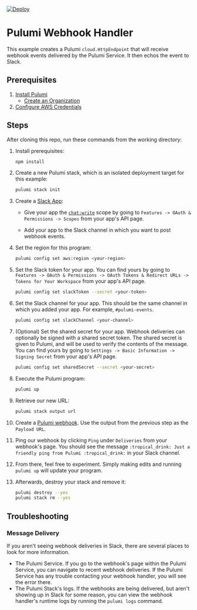 [![Deploy](https://get.pulumi.com/new/button.svg)](https://app.pulumi.com/new)

# Pulumi Webhook Handler

This example creates a Pulumi `cloud.HttpEndpoint` that will receive webhook events delivered
by the Pulumi Service. It then echos the event to Slack.

## Prerequisites
1. [Install Pulumi](https://www.pulumi.com/docs/get-started/install/)
    - [Create an Organization](https://www.pulumi.com/docs/intro/console/accounts-and-organizations/organizations/)
2. [Configure AWS Credentials](https://www.pulumi.com/docs/intro/cloud-providers/aws/setup/)

## Steps

After cloning this repo, run these commands from the working directory:

1. Install prerequisites:

    ```bash
    npm install
    ```

1. Create a new Pulumi stack, which is an isolated deployment target for this example:

    ```bash
    pulumi stack init
    ```

1. Create a [Slack App](https://api.slack.com/apps):

    - Give your app the [`chat:write`](https://api.slack.com/scopes/chat:write) scope by going to `Features -> OAuth & Permissions -> Scopes` from your app's API page.

    - Add your app to the Slack channel in which you want to post webhook events.

1. Set the region for this program:

    ```bash
    pulumi config set aws:region <your-region>
    ```

1. Set the Slack token for your app. You can find yours by going to `Features -> OAuth & Permissions -> OAuth Tokens & Redirect URLs -> Tokens for Your Workspace` from your app's API page.

    ```bash
    pulumi config set slackToken --secret <your-token>
    ```

1. Set the Slack channel for your app. This should be the same channel in which you added your app. For example, `#pulumi-events`.

    ```bash
    pulumi config set slackChannel <your-channel>
    ```

1. (Optional) Set the shared secret for your app. Webhook deliveries can optionally be signed with a shared secret token. The shared secret is given to Pulumi, and will be used to verify the contents of the message. You can find yours by going to `Settings -> Basic Information -> Signing Secret` from your app's API page.

    ```bash
    pulumi config set sharedSecret --secret <your-secret>
    ```

1. Execute the Pulumi program:

    ```bash
    pulumi up
    ```

1. Retrieve our new URL:

    ```bash
    pulumi stack output url
    ```

1. Create a [Pulumi webhook](https://www.pulumi.com/docs/intro/console/extensions/webhooks/). Use the output from the previous step as the `Payload URL`.

1. Ping our webhook by clicking `Ping` under `Deliveries` from your webhook's page. You should see the message `:tropical_drink: Just a friendly ping from Pulumi :tropical_drink:` in your Slack channel.

1. From there, feel free to experiment. Simply making edits and running `pulumi up` will update your program.

1. Afterwards, destroy your stack and remove it:

	```bash
	pulumi destroy --yes
	pulumi stack rm --yes
	```

## Troubleshooting

### Message Delivery

If you aren't seeing webhook deliveries in Slack, there are several places to look for more information.

- The Pulumi Service. If you go to the webhook's page within the Pulumi Service, you can navigate to
  recent webhook deliveries. If the Pulumi Service has any trouble contacting your webhook handler,
  you will see the error there.
- The Pulumi Stack's logs. If the webhooks are being delivered, but aren't showing up in Slack for some
  reason, you can view the webhook handler's runtime logs by running the `pulumi logs` command.
